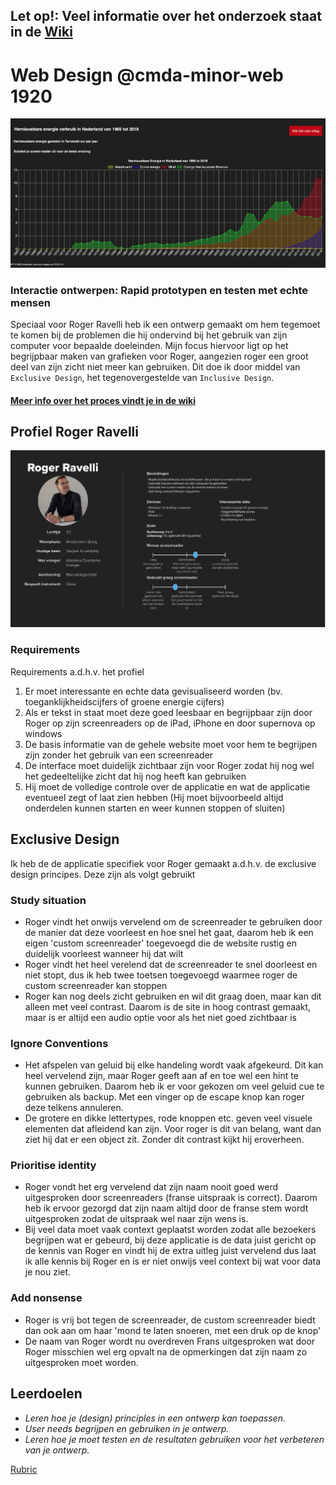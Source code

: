 ## Let op!: Veel informatie over het onderzoek staat in de [Wiki](https://github.com/aaraar/web-design-1920/wiki)
# Web Design @cmda-minor-web 1920
![Eindproduct](https://github.com/aaraar/web-design-1920/blob/master/documentation/screenshots/eindproduct.png)
### Interactie ontwerpen: Rapid prototypen en testen met echte mensen
Speciaal voor Roger Ravelli heb ik een ontwerp gemaakt om hem tegemoet te komen bij de problemen die hij ondervind bij het gebruik van zijn computer voor bepaalde doeleinden.
Mijn focus hiervoor ligt op het begrijpbaar maken van grafieken voor Roger, aangezien roger een groot deel van zijn zicht niet meer kan gebruiken.
Dit doe ik door middel van `Exclusive Design`, het tegenovergestelde van `Inclusive Design`.

#### [Meer info over het proces vindt je in de wiki](https://github.com/aaraar/web-design-1920/wiki)

## Profiel Roger Ravelli
![Profiel roger](./documentation/roger.png)

### Requirements
Requirements a.d.h.v. het profiel
1. Er moet interessante en echte data gevisualiseerd worden (bv. toeganklijkheidscijfers of groene energie cijfers)
1. Als er tekst in staat moet deze goed leesbaar en begrijpbaar zijn door Roger op zijn screenreaders op de iPad, iPhone en door supernova op windows
1. De basis informatie van de gehele website moet voor hem te begrijpen zijn zonder het gebruik van een screenreader
1. De interface moet duidelijk zichtbaar zijn voor Roger zodat hij nog wel het gedeeltelijke zicht dat hij nog heeft kan gebruiken
1. Hij moet de volledige controle over de applicatie en wat de applicatie eventueel zegt of laat zien hebben (Hij moet bijvoorbeeld altijd onderdelen kunnen starten en weer kunnen stoppen of sluiten)

## Exclusive Design
Ik heb de de applicatie specifiek voor Roger gemaakt a.d.h.v. de exclusive design principes. Deze zijn als volgt gebruikt

### Study situation
- Roger vindt het onwijs vervelend om de screenreader te gebruiken door de manier dat deze voorleest en hoe snel het gaat, daarom heb ik een eigen 'custom screenreader' toegevoegd die de website rustig en duidelijk voorleest wanneer hij dat wilt
- Roger vindt het heel verelend dat de screenreader te snel doorleest en niet stopt, dus ik heb twee toetsen toegevoegd waarmee roger de custom screenreader kan stoppen
- Roger kan nog deels zicht gebruiken en wil dit graag doen, maar kan dit alleen met veel contrast. Daarom is de site in hoog contrast gemaakt, maar is er altijd een audio optie voor als het niet goed zichtbaar is

### Ignore Conventions
- Het afspelen van geluid bij elke handeling wordt vaak afgekeurd. Dit kan heel vervelend zijn, maar Roger geeft aan af en toe wel een hint te kunnen gebruiken. Daarom heb ik er voor gekozen om veel geluid cue te gebruiken als backup. Met een vinger op de escape knop kan roger deze telkens annuleren.
- De grotere en dikke lettertypes, rode knoppen etc. geven veel visuele elementen dat afleidend kan zijn. Voor roger is dit van belang, want dan ziet hij dat er een object zit. Zonder dit contrast kijkt hij eroverheen.

### Prioritise identity
- Roger vondt het erg vervelend dat zijn naam nooit goed werd uitgesproken door screenreaders (franse uitspraak is correct). Daarom heb ik ervoor gezorgd dat zijn naam altijd door de franse stem wordt uitgesproken zodat de uitspraak wel naar zijn wens is.
- Bij veel data moet vaak context geplaatst worden zodat alle bezoekers begrijpen wat er gebeurd, bij deze applicatie is de data juist gericht op de kennis van Roger en vindt hij de extra uitleg juist vervelend dus laat ik alle kennis bij Roger en is er niet onwijs veel context bij wat voor data je nou ziet.

### Add nonsense
- Roger is vrij bot tegen de screenreader, de custom screenreader biedt dan ook aan om haar 'mond te laten snoeren, met een druk op de knop'
- De naam van Roger wordt nu overdreven Frans uitgesproken wat door Roger misschien wel erg opvalt na de opmerkingen dat zijn naam zo uitgesproken moet worden.

## Leerdoelen
- _Leren hoe je (design) principles in een ontwerp kan toepassen._
- _User needs begrijpen en gebruiken in je ontwerp._
- _Leren hoe je moet testen en de resultaten gebruiken voor het verbeteren van je ontwerp._

[Rubric](https://docs.google.com/spreadsheets/d/1no32c9YyAP78VMcqfA5i5at2OrxP9ce1d8dVGnii4Vs/)

<!-- Add a link to your live demo in Github Pages 🌐-->

<!-- ☝️ replace this description with a description of your own work -->

<!-- replace the code in the /docs folder with your own, so you can showcase your work with GitHub Pages 🌍 -->

<!-- Add a nice poster image here at the end of the week, showing off your shiny frontend 📸 -->

<!-- Maybe a table of contents here? 📚 -->

<!-- How about a section that describes how to install this project? 🤓 -->

<!-- ...but how does one use this project? What are its features 🤔 -->

<!-- Maybe a checklist of done stuff and stuff still on your wishlist? ✅ -->

<!-- How about a license here? 📜 (or is it a licence?) 🤷 -->
